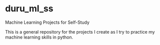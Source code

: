 # duru_ml_ss
Machine Learning Projects for Self-Study

This is a general repository for the projects I create as I try to practice my machine learning skills in python.

